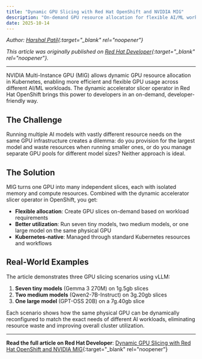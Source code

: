 ```yaml
---
title: "Dynamic GPU Slicing with Red Hat OpenShift and NVIDIA MIG"
description: "On-demand GPU resource allocation for flexible AI/ML workloads"
date: 2025-10-14
---
```


*Author: [Harshal Patil](https://github.com/harche){:target="_blank" rel="noopener"}*

*This article was originally published on [Red Hat Developer](https://developers.redhat.com/articles/2025/10/14/dynamic-gpu-slicing-red-hat-openshift-and-nvidia-mig){:target="_blank" rel="noopener"}.*

---

NVIDIA Multi-Instance GPU (MIG) allows dynamic GPU resource allocation in Kubernetes, enabling more efficient and flexible GPU usage across different AI/ML workloads. The dynamic accelerator slicer operator in Red Hat OpenShift brings this power to developers in an on-demand, developer-friendly way.

## The Challenge

Running multiple AI models with vastly different resource needs on the same GPU infrastructure creates a dilemma: do you provision for the largest model and waste resources when running smaller ones, or do you manage separate GPU pools for different model sizes? Neither approach is ideal.

## The Solution

MIG turns one GPU into many independent slices, each with isolated memory and compute resources. Combined with the dynamic accelerator slicer operator in OpenShift, you get:

- **Flexible allocation**: Create GPU slices on-demand based on workload requirements
- **Better utilization**: Run seven tiny models, two medium models, or one large model on the same physical GPU
- **Kubernetes-native**: Managed through standard Kubernetes resources and workflows

## Real-World Examples

The article demonstrates three GPU slicing scenarios using vLLM:

1. **Seven tiny models** (Gemma 3 270M) on 1g.5gb slices
2. **Two medium models** (Qwen2-7B-Instruct) on 3g.20gb slices
3. **One large model** (GPT-OSS 20B) on a 7g.40gb slice

Each scenario shows how the same physical GPU can be dynamically reconfigured to match the exact needs of different AI workloads, eliminating resource waste and improving overall cluster utilization.

---

**Read the full article on Red Hat Developer**: [Dynamic GPU Slicing with Red Hat OpenShift and NVIDIA MIG](https://developers.redhat.com/articles/2025/10/14/dynamic-gpu-slicing-red-hat-openshift-and-nvidia-mig){:target="_blank" rel="noopener"}
